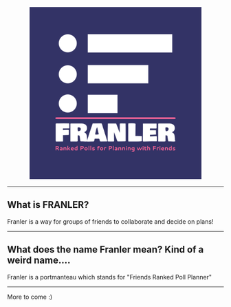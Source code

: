 <div align="center">
  <img src="https://raw.githubusercontent.com/jbhowat/franler/main/assets/logo-color.png" alt="FRANLER" style="width:400px;"/>
</div>

---

## What is FRANLER?
Franler is a way for groups of friends to collaborate and decide on plans!

---
## What does the name Franler mean? Kind of a weird name....
Franler is a portmanteau which stands for "Friends Ranked Poll Planner"

---
More to come :)
